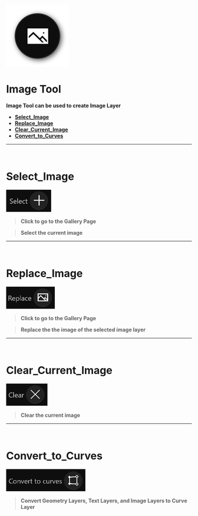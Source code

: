 ![Image](Images/Tools_ImageTool.png)
# **Image Tool**
**Image Tool can be used to create Image Layer**
- [**Select_Image**](#Select_Image)
- [**Replace_Image**](#Replace_Image)
- [**Clear_Current_Image**](#Clear_Current_Image)
- [**Convert_to_Curves**](#Convert_to_Curves)


---
<br/>

# **Select_Image**
![Image](Images/Tools_ImageTool_Select.jpg)
> **Click to go to the Gallery Page**

> **Select the current image**

---
<br/>

# **Replace_Image**
![Image](Images/Tools_ImageTool_Replace.jpg)
> **Click to go to the Gallery Page**

> **Replace the the image of the selected image layer**


---
<br/>

# **Clear_Current_Image**
![Image](Images/Tools_ImageTool_Clear.jpg)
> **Clear the current image**


---
<br/>

# **Convert_to_Curves**
![Image](Images/Tools_ImageTool_Convert.jpg)
> **Convert Geometry Layers, Text Layers, and Image Layers to Curve Layer**